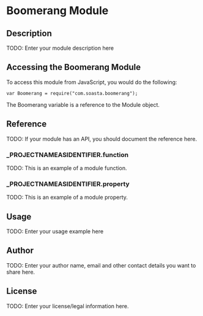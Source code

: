 # Boomerang Module

## Description

TODO: Enter your module description here

## Accessing the Boomerang Module

To access this module from JavaScript, you would do the following:

	var Boomerang = require("com.soasta.boomerang");

The Boomerang variable is a reference to the Module object.	

## Reference

TODO: If your module has an API, you should document
the reference here.

### ___PROJECTNAMEASIDENTIFIER__.function

TODO: This is an example of a module function.

### ___PROJECTNAMEASIDENTIFIER__.property

TODO: This is an example of a module property.

## Usage

TODO: Enter your usage example here

## Author

TODO: Enter your author name, email and other contact
details you want to share here. 

## License

TODO: Enter your license/legal information here.
